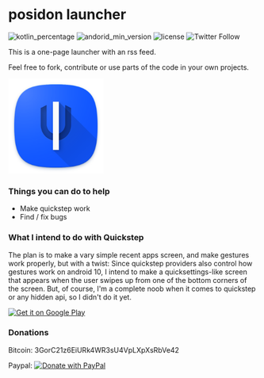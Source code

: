 # posidon launcher
![kotlin_percentage](https://img.shields.io/badge/kotlin-100%25-6779F6)
![andorid_min_version](https://img.shields.io/badge/minSdk-21-3DDC84)
![license](https://img.shields.io/github/license/leoxshn/posidonLauncher?color=ff8800)
![Twitter Follow](https://img.shields.io/twitter/follow/posidon?style=social)

This is a one-page launcher with an rss feed.

Feel free to fork, contribute or use parts of the code in your own projects.

<img width=192px src="/fastlane/metadata/android/en-US/images/icon.png"/>

### Things you can do to help
- Make quickstep work
- Find / fix bugs

### What I intend to do with Quickstep
The plan is to make a vary simple recent apps screen, and make gestures work properly, but with a twist:
Since quickstep providers also control how gestures work on android 10, I intend to make a quicksettings-like screen that appears when the user swipes up from one of the bottom corners of the screen. But, of course, I'm a complete noob when it comes to quickstep or any hidden api, so I didn't do it yet.


<a href="https://play.google.com/store/apps/details?id=posidon.launcher">
<img height="72" alt="Get it on Google Play" src="https://play.google.com/intl/en_us/badges/images/generic/en_badge_web_generic.png" /></a>

### Donations

Bitcoin: 3GorC21z6EiURk4WR3sU4VpLXpXsRbVe42

Paypal:
<a href="https://www.paypal.com/cgi-bin/webscr?cmd=_s-xclick&hosted_button_id=HGZADEVYSUZAY&source=url">
<img alt="Donate with PayPal" src="https://www.paypalobjects.com/en_US/i/btn/btn_donate_SM.gif"/>
</a>
